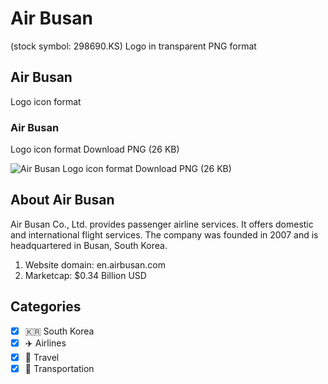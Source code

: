 # Air Busan
 (stock symbol: 298690.KS) Logo in transparent PNG format

## Air Busan
 Logo icon format

### Air Busan
 Logo icon format Download PNG (26 KB)

![Air Busan
 Logo icon format Download PNG (26 KB)](/img/orig/298690.KS-33ead21b.png)

## About Air Busan


Air Busan Co., Ltd. provides passenger airline services. It offers domestic and international flight services. The company was founded in 2007 and is headquartered in Busan, South Korea.

1. Website domain: en.airbusan.com
2. Marketcap: $0.34 Billion USD


## Categories
- [x] 🇰🇷 South Korea
- [x] ✈️ Airlines
- [x] 🌴 Travel
- [x] 🚚 Transportation
